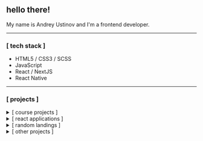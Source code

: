 ## hello there!

My name is Andrey Ustinov and I'm a frontend developer.

***

### [ tech stack ]

- HTML5 / CSS3 / SCSS
- JavaScript
- React / NextJS
- React Native

***

### [ projects ]

<details>
<summary>[ course projects ] </summary>
  
#### javascript

- [brain games](https://github.com/andryushque/frontend-project-lvl1)
- [diff generator](https://github.com/andryushque/frontend-project-lvl2)
- [rss reader](https://github.com/andryushque/frontend-project-lvl3)
  
##
#### html5 / css3
- [moon sea](https://github.com/andryushque/layout-designer-project-lvl1)
- [music box](https://github.com/andryushque/layout-designer-project-lvl2)
 
##
#### html5 / css3 / js
  
- [software library](https://github.com/andryushque/software-library)
- [tour plan](https://github.com/andryushque/tour-plan)
####
- [space-x](https://github.com/andryushque/spacex)
- [witcher-promo](https://github.com/andryushque/witcher-promo)
- [ghostbusters-promo](https://github.com/andryushque/ghostbusters-promo)
- [racing-game](https://github.com/andryushque/racing-game)
####
- [request test](https://github.com/andryushque/request-test)
  
##
</details>

<details>
<summary>[ react applications ] </summary>
  
####
  
- [star wars db](https://github.com/andryushque/star-db)
- [todo app](https://github.com/andryushque/todo-app)
- [react hooks](https://github.com/andryushque/hooks)
- [restore](https://github.com/andryushque/restore)
  
##
</details>

<details>
<summary>[ random landings ] </summary>
  
#### html5 / css3 / scss / js / php
  
- [videograph](https://github.com/andryushque/videograph)
- [snow agency](https://github.com/andryushque/snow-agency)
- [anime library](https://github.com/andryushque/anime-library)
- [deejee](https://github.com/andryushque/deejee)
- [talent illustrator](https://github.com/andryushque/talent-illustrator)
- [unique tech](https://github.com/andryushque/unique-tech)
- [metalex](https://github.com/andryushque/metalex)
- [portfolio project](https://github.com/andryushque/portfolio-project)
- [tour and travel](https://github.com/andryushque/tour-and-travel)
- [data-warehouse](https://github.com/andryushque/data-warehouse)
- [drone](https://github.com/andryushque/drone)
- [barmy-graffiti](https://github.com/andryushque/barmy-graffiti)
- [survive-game](https://github.com/andryushque/survive-game)
- [personal-blog](https://github.com/andryushque/personal-blog)
####
- [landing-1](https://github.com/andryushque/layout-project-01)
- [landing-2](https://github.com/andryushque/layout-project-02)
- [landing-5](https://github.com/andryushque/layout-project-05)

##
</details>

<details>
<summary>[ other projects ] </summary>
  
####
- [threejs starter](https://github.com/andryushque/threejs-starter)
####

##
</details>
